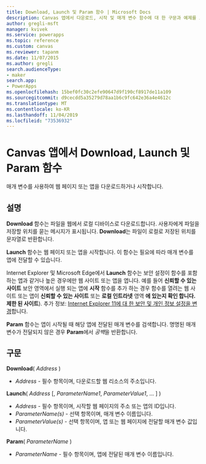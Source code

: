 ```yaml
---
title: Download, Launch 및 Param 함수 | Microsoft Docs
description: Canvas 앱에서 다운로드, 시작 및 매개 변수 함수에 대 한 구문과 예제를 포함 한 참조 정보
author: gregli-msft
manager: kvivek
ms.service: powerapps
ms.topic: reference
ms.custom: canvas
ms.reviewer: tapanm
ms.date: 11/07/2015
ms.author: gregli
search.audienceType:
- maker
search.app:
- PowerApps
ms.openlocfilehash: 15bef0fc30c2efe90647d9f190cf8917de11a109
ms.sourcegitcommit: d9cecdd5a35279d78aa1b6c9fc642e36a4e4612c
ms.translationtype: MT
ms.contentlocale: ko-KR
ms.lasthandoff: 11/04/2019
ms.locfileid: "73536932"
---
```

# <a name="download-launch-and-param-functions-in-canvas-apps"></a>Canvas 앱에서 Download, Launch 및 Param 함수
매개 변수를 사용하여 웹 페이지 또는 앱을 다운로드하거나 시작합니다.  

## <a name="description"></a>설명
**Download** 함수는 파일을 웹에서 로컬 디바이스로 다운로드합니다. 사용자에게 파일을 저장할 위치를 묻는 메시지가 표시됩니다.  **Download**는 파일이 로컬로 저장된 위치를 문자열로 반환합니다.  

**Launch** 함수는 웹 페이지 또는 앱을 시작합니다.  이 함수는 필요에 따라 매개 변수를 앱에 전달할 수 있습니다.

Internet Explorer 및 Microsoft Edge에서 **Launch** 함수는 보안 설정이 함수를 포함 하는 앱과 같거나 높은 경우에만 웹 사이트 또는 앱을 엽니다. 예를 들어 **신뢰할 수 있는 사이트** 보안 영역에서 실행 되는 앱에 **시작** 함수를 추가 하는 경우 함수를 열려는 웹 사이트 또는 앱이 **신뢰할 수 있는 사이트** 또는 **로컬 인트라넷** 영역 **에 있는지 확인 합니다. 제한 된 사이트**). 추가 정보: [Internet Explorer 11에 대 한 보안 및 개인 정보 설정을 변경](https://support.microsoft.com/help/17479/windows-internet-explorer-11-change-security-privacy-settings)합니다.  

**Param** 함수는 앱이 시작될 때 해당 앱에 전달된 매개 변수를 검색합니다. 명명된 매개 변수가 전달되지 않은 경우 **Param**에서 *공백*을 반환합니다.

## <a name="syntax"></a>구문
**Download**( *Address* )

* *Address* - 필수 항목이며,  다운로드할 웹 리소스의 주소입니다.

**Launch**( *Address* [, *ParameterName1*, *ParameterValue1*, ... ] )

* *Address* - 필수 항목이며,  시작할 웹 페이지의 주소 또는 앱의 ID입니다.
* *ParameterName(s)* - 선택 항목이며,  매개 변수 이름입니다.
* *ParameterValue(s)* - 선택 항목이며,  앱 또는 웹 페이지에 전달할 매개 변수 값입니다.

**Param**( *ParameterName* )

* *ParameterName* - 필수 항목이며,  앱에 전달된 매개 변수 이름입니다.

